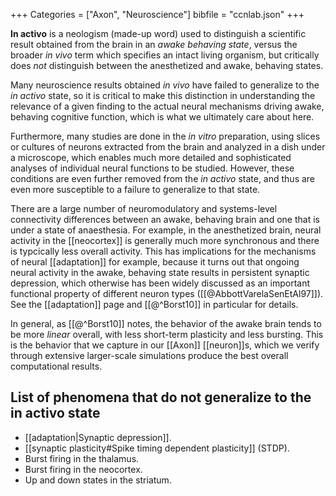 +++
Categories = ["Axon", "Neuroscience"]
bibfile = "ccnlab.json"
+++

**In activo** is a neologism (made-up word) used to distinguish a scientific result obtained from the brain in an _awake behaving state_, versus the broader _in vivo_ term which specifies an intact living organism, but critically does _not_ distinguish between the anesthetized and awake, behaving states.

Many neuroscience results obtained _in vivo_ have failed to generalize to the _in activo_ state, so it is critical to make this distinction in understanding the relevance of a given finding to the actual neural mechanisms driving awake, behaving cognitive function, which is what we ultimately care about here.

Furthermore, many studies are done in the _in vitro_ preparation, using slices or cultures of neurons extracted from the brain and analyzed in a dish under a microscope, which enables much more detailed and sophisticated analyses of individual neural functions to be studied. However, these conditions are even further removed from the _in activo_ state, and thus are even more susceptible to a failure to generalize to that state.

There are a large number of neuromodulatory and systems-level connectivity differences between an awake, behaving brain and one that is under a state of anaesthesia. For example, in the anesthetized brain, neural activity in the [[neocortex]] is generally much more synchronous and there is typcically less overall activity. This has implications for the mechanisms of neural [[adaptation]] for example, because it turns out that ongoing neural activity in the awake, behaving state results in persistent synaptic depression, which otherwise has been widely discussed as an important functional property of different neuron types ([[@AbbottVarelaSenEtAl97]]). See the [[adaptation]] page and [[@^Borst10]] in particular for details.

In general, as [[@^Borst10]] notes, the behavior of the awake brain tends to be more _linear_ overall, with less short-term plasticity and less bursting. This is the behavior that we capture in our [[Axon]] [[neuron]]s, which we verify through extensive larger-scale simulations produce the best overall computational results.

## List of phenomena that do not generalize to the in activo state

* [[adaptation|Synaptic depression]].
* [[synaptic plasticity#Spike timing dependent plasticity]] (STDP).
* Burst firing in the thalamus.
* Burst firing in the neocortex.
* Up and down states in the striatum.


